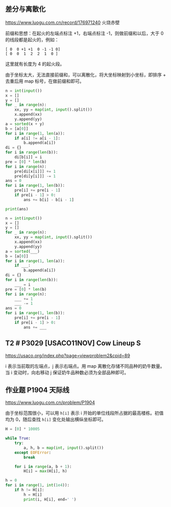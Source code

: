 ## 差分与离散化

https://www.luogu.com.cn/record/176971240 火烧赤壁

前缀和思想：在起火的左端点标注 +1，右端点标注 -1，则做前缀和以后，大于 0 的线段都是起火的，例如：

```
[ 0  0 +1 +1  0 -1 -1 0]
[ 0  0  1  2  2  1  0 ]
```

这里就有长度为 4 的起火段。

由于坐标太大，无法直接前缀和，可以离散化，将大坐标映射到小坐标，即排序 + 去重后用 map 标号，在做前缀和即可。

```py
n = int(input())
x = []
y = []
for _ in range(n):
    xx, yy = map(int, input().split())
    x.append(xx)
    y.append(yy)
a = sorted(x + y)
b = [a[0]]
for i in range(1, len(a)):
    if a[i] != a[i - 1]:
        b.append(a[i])
di = {}
for i in range(len(b)):
    di[b[i]] = i
pre = [0] * len(b)
for i in range(n):
    pre[di[x[i]]] += 1
    pre[di[y[i]]] -= 1
ans = 0
for i in range(1, len(b)):
    pre[i] += pre[i - 1]
    if pre[i - 1] > 0:
        ans += b[i] - b[i - 1]

print(ans)
```
```py
n = int(input())
x = []
y = []
for _ in range(n):
    xx, yy = map(int, input().split())
    x.append(xx)
    y.append(yy)
a = sorted(___)
b = [a[0]]
for i in range(1, len(a)):
    if ___:
        b.append(a[i])
di = {}
for i in range(len(b)):
    ___ = i
pre = [0] * len(b)
for i in range(n):
    ___ += 1
    ___ -= 1
ans = 0
for i in range(1, len(b)):
    pre[i] += pre[i - 1]
    if pre[i - 1] > 0:
        ans += ___
```
## T2 # P3029 [USACO11NOV] Cow Lineup S

https://usaco.org/index.php?page=viewproblem2&cpid=89

i 表示当前取的左端点，j 表示右端点。用 map 离散化存储不同品种的奶牛数量。当 i 变动时，向右移动 j 保证奶牛品种数必须为全部品种即可。

## 作业题 P1904 天际线

https://www.luogu.com.cn/problem/P1904

由于坐标范围很小，可以用 `h[i]` 表示 i 开始的单位线段所占据的最高楼栋。初值均为 $0$，随后查找 `h[i]` 变化处输出横纵坐标即可。

```py
H = [0] * 10005

while True:
    try:
        a, h, b = map(int, input().split())
    except EOFError:
        break 

    for i in range(a, b + 1):
        H[i] = max(H[i], h)

h = 0
for i in range(1, int(1e4)):
    if h != H[i]:
        h = H[i]
        print(i, H[i], end=' ')
```